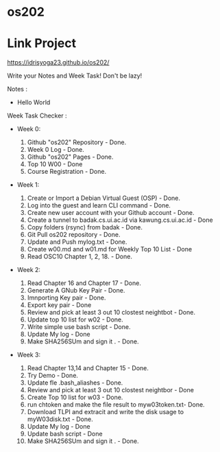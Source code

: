 # os202
# Link Project
https://idrisyoga23.github.io/os202/

Write your Notes and Week Task! Don't be lazy!

Notes :
- Hello World

Week Task Checker :
- Week 0:
  1. Github "os202" Repository - Done.
  2. Week 0 Log - Done.
  3. Github "os202" Pages - Done.
  4. Top 10 W00 - Done
  5. Course Registration - Done.

- Week 1:
  1. Create or Import a Debian Virtual Guest (OSP) - Done.
  2. Log into the guest and learn CLI command - Done.
  3. Create new user account with your Github account - Done.
  4. Create a tunnel to badak.cs.ui.ac.id via kawung.cs.ui.ac.id - Done
  5. Copy folders (rsync) from badak - Done.
  6. Git Pull os202 repository - Done.
  7. Update and Push mylog.txt - Done.
  8. Create w00.md and w01.md for Weekly Top 10 List - Done
  9. Read OSC10 Chapter 1, 2, 18. - Done.

- Week 2:
  1. Read Chapter 16 and Chapter 17 - Done.
  2. Generate A GNub Key Pair - Done.
  3. Imnporting Key pair - Done.
  4. Export key pair - Done
  5. Review and pick at least 3 out 10 clostest neightbot - Done.
  6. Update top 10 list for w02 - Done.
  7. Write simple use bash script - Done.
  8. Update My log - Done
  9. Make SHA256SUm and sign it . - Done.

- Week 3:
  1. Read Chapter 13,14 and Chapter 15 - Done.
  2. Try Demo - Done.
  3. Update fle .bash_aliashes - Done.
  4. Review and pick at least 3 out 10 clostest neightbor  - Done
  5. Create Top 10 list for w03 - Done.
  6. run chtoken and make the file result to myw03token.txt- Done.
  7. Download TLPI and extracit and write the disk usage to myW03disk.txt - Done.
  8. Update My log - Done
  9. Update bash script - Done
  10. Make SHA256SUm and sign it . - Done. 
